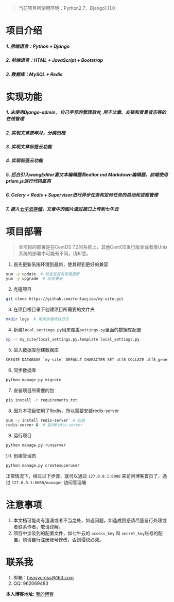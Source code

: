 > 当前项目所使用环境：Python2.7，Django1.11.0

# 项目介绍
##### 1. 后端语言：Python + Django
##### 2. 前端语言：HTML + JavaScript + Bootstrap
##### 3. 数据库：MySQL + Redis

# 实现功能
##### 1. 未使用Django-admin，自己手写的管理后台, 用于文章、友链和背景音乐等的在线管理
##### 2. 实现文章按年月，分类归档
##### 3. 实现文章标签云功能
##### 4. 实现标签云功能
##### 5. 后台引入wangEditor富文本编辑器和editor.md Markdown编辑器，前端使用prism.js进行代码高亮
##### 6. Celery + Redis + Supervisor进行异步任务和定时任务的启动和进程管理
##### 7. 接入[七牛云存储](https://www.qiniu.com/)，文章中的图片通过接口上传到七牛云

# 项目部署
> 本项目的部署是在CentOS 7.2的系统上，其他CentOS发行版本或者类Unix系统的部署中可能有不同，请知悉。


1. 首先更新系统环境到最新，使其得到更好的兼容
```bash
yum -y update  # 检查是否有可用更新
yum -y upgrade  # 应用更新
```
2. 克隆项目
```bash
git clone https://github.com/runtaojiao/my-site.git
```
3. 在项目根目录下创建项目所需要的文件夹
```bash
mkdir logs  # 用来存储项目日志
```
4. 新建`local_settings.py`用来覆盖`settings.py`里面的数据库配置
```bash
cp -r my_site/local_settings.py.template local_settings.py
```
5. 进入数据库创建数据库
```bash
CREATE DATABASE `my-site` DEFAULT CHARACTER SET utf8 COLLATE utf8_general_ci;
```
6. 同步数据库
```bash
python manage.py migrate
```
7. 安装项目所需要的包
```bash
pip install -r requirements.txt
```
8. 因为本项目使用了Redis，所以需要安装redis-server
```bash
yum -y install redis-server  # 安装
redis-server &  # 启动Redis-server
```
9. 运行项目
```bash
python manage.py runserver
```
10. 创建管理员
```bash
python manage.py createsuperuser
```
正常情况下，经过以下步骤，就可以通过 `127.0.0.1:8000` 来访问博客首页了，通过  `127.0.0.1:8000/manager` 访问管理端

# 注意事项
1. 本文档可能尚有遗漏或者不当之处，如遇问题，如造成困惑请尽量自行处理或者联系作者，敬请谅解。
2. 项目中涉及到的配置文件，如七牛云的 `access_key` 和 `secret_key`账号的配置，烦请自行注册账号修改，否则侵权必究。

# 联系我
1. 邮箱：heavycross@163.com
2. QQ: 962069483

**本人博客地址:** [我的博客](http://jiaoruntao.cn)
